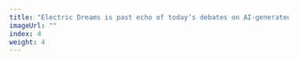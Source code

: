 ```yaml
---
title: "Electric Dreams is past echo of today’s debates on AI-generated art"
imageUrl: ""
index: 4
weight: 4
---
```

